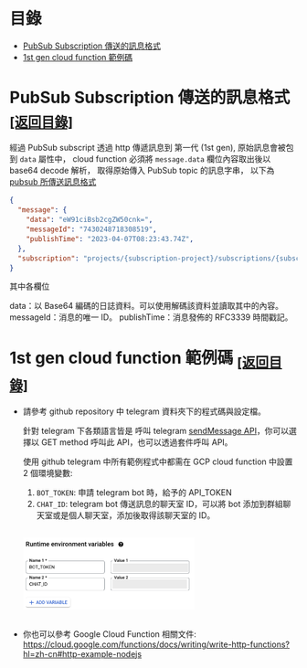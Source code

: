 
# 目錄
<a name="table-of-contents"></a>

- [PubSub Subscription 傳送的訊息格式](#sub-msg-format)
- [1st gen cloud function 範例碼](#cloud-func-sample)


# PubSub Subscription 傳送的訊息格式   <sub>[[返回目錄]](#table-of-contents)</sub>
<a name="sub-msg-format"></a>

經過 PubSub subscript 透過 http 傳遞訊息到 第一代 (1st gen), 原始訊息會被包到 `data` 屬性中，
cloud function 必須將 `message.data` 欄位內容取出後以 base64 decode 解析，
取得原始傳入 PubSub topic 的訊息字串，
以下為 [pubsub 所傳送訊息格式](https://cloud.google.com/pubsub/docs/reference/rest/v1/PubsubMessage)


```json
{
  "message": {
    "data": "eW91ciBsb2cgZW50cnk=",
    "messageId": "7430248718308519",
    "publishTime": "2023-04-07T08:23:43.74Z",
  },
  "subscription": "projects/{subscription-project}/subscriptions/{subscription-name}"
}

```

其中各欄位

data：以 Base64 編碼的日誌資料。可以使用解碼該資料並讀取其中的內容。
messageId：消息的唯一 ID。
publishTime：消息發佈的 RFC3339 時間戳記。


# 1st gen cloud function 範例碼 <sub>[[返回目錄]](#table-of-contents)</sub>

<a name="cloud-func-sample"></a>


- 請參考 github repository 中 telegram 資料夾下的程式碼與設定檔。

  針對 telegram 下各類語言皆是 呼叫 telegram [sendMessage API](https://core.telegram.org/bots/api#sendmessage)，你可以選擇以 GET method 呼叫此 API，也可以透過套件呼叫 API。

  使用 github telegram 中所有範例程式中都需在 GCP cloud function 中設置 2 個環境變數:

  1. `BOT_TOKEN`: 申請 telegram bot 時，給予的 API_TOKEN
  2. `CHAT_ID`: telegram bot 傳送訊息的聊天室 ID，可以將 bot 添加到群組聊天室或是個人聊天室，添加後取得該聊天室的 ID。
  

  <img src="images/cloud-function-runtime-env.png" style="width: 80%; max-width: 300px; margin: 15px auto 15px auto"></img>


- 你也可以參考 Google Cloud Function 相關文件: 
https://cloud.google.com/functions/docs/writing/write-http-functions?hl=zh-cn#http-example-nodejs


